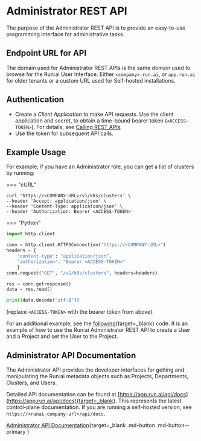 # Administrator REST API

The purpose of the Administrator REST API is to provide an easy-to-use programming interface for administrative tasks.

## Endpoint URL for API

The domain used for Administrator REST APIs is the same domain used to browse for the Run:ai User Interface. Either `<company>.run.ai`, or `app.run.ai` for older tenants or a custom URL used for Self-hosted installations.

## Authentication

* Create a _Client Application_ to make API requests. Use the client application and secret, to obtain a time-bound bearer token (`<ACCESS-TOKEN>`). For details, see [Calling REST APIs](../rest-auth.md).
* Use the token for subsequent API calls.

## Example Usage

For example, if you have an Administrator role, you can get a list of clusters by running:

=== "cURL"
```
curl 'https://<COMPANY-URL>/v1/k8s/clusters' \
--header 'Accept: application/json' \
--header 'Content-Type: application/json' \
--header 'Authorization: Bearer <ACCESS-TOKEN>'
```

=== "Python"
``` python
import http.client

conn = http.client.HTTPSConnection("https://<COMPANY-URL>")
headers = {
    'content-type': "application/json",
    'authorization': "Bearer <ACCESS-TOKEN>"
    }
conn.request("GET", "/v1/k8s/clusters", headers=headers)

res = conn.getresponse()
data = res.read()

print(data.decode("utf-8"))
```
(replace `<ACCESS-TOKEN>` with the bearer token from above).

For an additional example, see the [following](https://github.com/run-ai/docs/blob/master/examples/create-user-and-project.py){target=_blank} code. It is an example of how to use the Run:ai Administrator REST API to create a User and a Project and set the User to the Project.  

## Administrator API Documentation

The Administrator API provides the developer interfaces for getting and manipulating the Run:ai metadata objects such as Projects, Departments, Clusters, and Users.

Detailed API documentation can be found at [https://app.run.ai/api/docs](https://app.run.ai/api/docs){target=_blank}. This represents the latest control-plane documentation. If you are running a self-hosted version, see `https://<runai-company-url>/api/docs`.

[Administrator API Documentation](https://app.run.ai/api/docs){target=_blank .md-button .md-button--primary }
